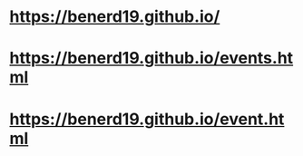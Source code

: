# https://benerd19.github.io/
# https://benerd19.github.io/events.html
# https://benerd19.github.io/event.html

